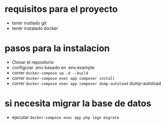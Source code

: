 # requisitos para el proyecto

- tener instlado git
- tener instalado docker 

# pasos para la instalacion

- Clonar el repositorio
- configurar .env basado en .env.example 
- correr `docker-compose up -d --build`
- correr `docker-compose exec app composer install`
- correr `docker-compose exec app composer dump-autoload`
dump-autoload
# si necesita migrar la base de datos

- ejecutar `docker-compose exec app php lego migrate`